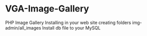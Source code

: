 # VGA-Image-Gallery
PHP Image Gallery
  Installing in your web site  creating folders img-admin/all_images
  Install db file to your MySQL
    
